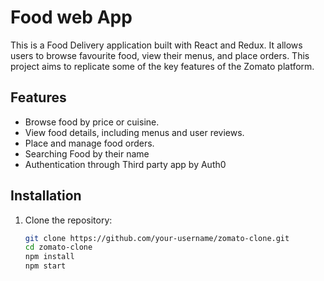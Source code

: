 # Food web App

This is a Food Delivery application built with React and Redux. It allows users to browse favourite food, view their menus, and place orders. This project aims to replicate some of the key features of the Zomato platform.

## Features

- Browse food by price or cuisine.
- View food details, including menus and user reviews.
- Place and manage food orders.
- Searching Food by their name
- Authentication through Third party app by Auth0
  

## Installation

1. Clone the repository:

   ```bash
   git clone https://github.com/your-username/zomato-clone.git
   cd zomato-clone
   npm install
   npm start
   ```
